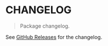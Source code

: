 # CHANGELOG

> Package changelog.

See [GitHub Releases](https://github.com/stdlib-js/constants-float64-e/releases) for the changelog.